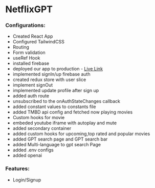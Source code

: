 # NetflixGPT

### Configurations:

- Created React App
- Configured TailwindCSS
- Routing
- Form validation
- useRef Hook
- installed firebase
- deployed our app to production - [Live Link](https://netflixgpt-650ee.web.app)
- implemented signIn/up firebase auth
- created redux store with user slice
- implement signOut
- implemented update profile after sign up
- added auth route
- unsubscribed to the onAuthStateChanges callback
- added constant values to constants file
- added TMBD api config and fetched now playing movies
- Custom hooks for movie
- embeded youtube iframe with autoplay and mute
- added secondary container
- added custom hooks for upcoming,top rated and popular movies
- added GPT search page and GPT search bar
- added Multi-language to gpt search Page
- added .env configs
- added openai

### Features:

- Login/Signup
